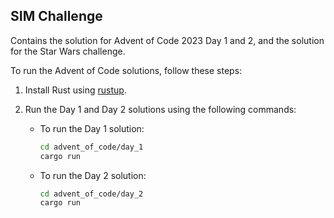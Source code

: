 ## SIM Challenge

Contains the solution for Advent of Code 2023 Day 1 and 2, and the solution for the Star Wars challenge.

To run the Advent of Code solutions, follow these steps:

1. Install Rust using [rustup](https://rustup.rs/).
2. Run the Day 1 and Day 2 solutions using the following commands:

   - To run the Day 1 solution:
     ```bash
     cd advent_of_code/day_1
     cargo run
     ```

   - To run the Day 2 solution:
     ```bash
     cd advent_of_code/day_2
     cargo run
     ```
